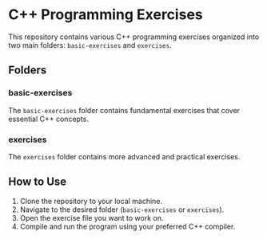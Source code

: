 # C++ Programming Exercises

This repository contains various C++ programming exercises organized into two main folders: `basic-exercises` and `exercises`. 

## Folders

### basic-exercises

The `basic-exercises` folder contains fundamental exercises that cover essential C++ concepts.

### exercises

The `exercises` folder contains more advanced and practical exercises. 

## How to Use

1. Clone the repository to your local machine.
2. Navigate to the desired folder (`basic-exercises` or `exercises`).
3. Open the exercise file you want to work on.
4. Compile and run the program using your preferred C++ compiler.
